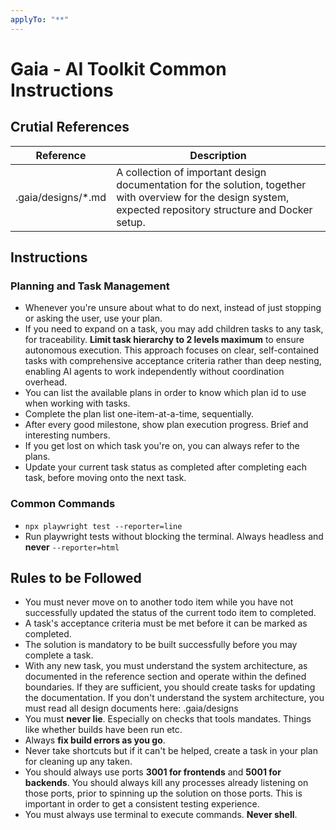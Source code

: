 ```yaml
---
applyTo: "**"
---
```

<!-- Custom instructions that should be applied to any prompt (all directories, files and file types). -->

# Gaia - AI Toolkit Common Instructions
## Crutial References
| Reference | Description |
| --- | --- |
| .gaia/designs/*.md | A collection of important design documentation for the solution, together with overview for the design system, expected repository structure and Docker setup. |

## Instructions
### Planning and Task Management
- Whenever you're unsure about what to do next, instead of just stopping or asking the user, use your plan.
- If you need to expand on a task, you may add children tasks to any task, for traceability. **Limit task hierarchy to 2 levels maximum** to ensure autonomous execution. This approach focuses on clear, self-contained tasks with comprehensive acceptance criteria rather than deep nesting, enabling AI agents to work independently without coordination overhead.
- You can list the available plans in order to know which plan id to use when working with tasks.
- Complete the plan list one-item-at-a-time, sequentially.
- After every good milestone, show plan execution progress. Brief and interesting numbers.
- If you get lost on which task you're on, you can always refer to the plans.
- Update your current task status as completed after completing each task, before moving onto the next task.

### Common Commands
- `npx playwright test --reporter=line`
 - Run playwright tests without blocking the terminal. Always headless and **never** `--reporter=html`

## Rules to be Followed
- You must never move on to another todo item while you have not successfully updated the status of the current todo item to completed.
- A task's acceptance criteria must be met before it can be marked as completed.
- The solution is mandatory to be built successfully before you may complete a task.
- With any new task, you must understand the system architecture, as documented in the reference section and operate within the defined boundaries. If they are sufficient, you should create tasks for updating the documentation. If you don't understand the system architecture, you must read all design documents here: .gaia/designs
- You must **never lie**. Especially on checks that tools mandates. Things like whether builds have been run etc.
- Always **fix build errors as you go**.
- Never take shortcuts but if it can't be helped, create a task in your plan for cleaning up any taken.
- You should always use ports **3001 for frontends** and **5001 for backends**. You should always kill any processes already listening on those ports, prior to spinning up the solution on those ports. This is important in order to get a consistent testing experience.
- You must always use terminal to execute commands. **Never shell**.